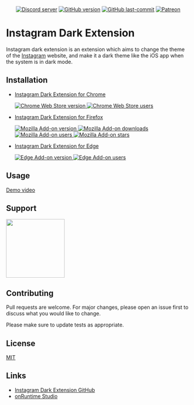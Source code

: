 <div align="center">
  <br />
  <p>
    <a href="https://discord.gg/PzRK74"><img src="https://discordapp.com/api/guilds/706902551647354920/embed.png" alt="Discord server" ></a>
<a href="https://github.com/onRuntime/instagram-dark-extension/releases/latest"><img src="https://img.shields.io/github/v/release/onRuntime/instagram-dark-extension" alt="GitHub version" /></a>
    <a href="https://github.com/onRuntime/instagram-dark-extension/releases/latest"><img src="https://img.shields.io/github/last-commit/onRuntime/instagram-dark-extension" alt="GitHub last-commit" /></a>
    <a href="https://www.patreon.com/onruntime"><img src="https://img.shields.io/badge/donate-patreon-F96854" alt="Patreon" /></a>
  </p>
</div>

# Instagram Dark Extension

Instagram dark extension is an extension which aims to change the theme of the [Instagram](https://instagram.com) website, and make it a dark theme like the iOS app when the system is in dark mode.

## Installation

* <a href="https://chrome.google.com/webstore/detail/instagram-dark-theme/hhpaefgagkcciebgfdmoljlebdmpfcfb">Instagram Dark Extension for Chrome 
	<p><img src="https://img.shields.io/chrome-web-store/v/hhpaefgagkcciebgfdmoljlebdmpfcfb" alt="Chrome Web Store version"> <img src="https://img.shields.io/chrome-web-store/users/hhpaefgagkcciebgfdmoljlebdmpfcfb" alt="Chrome Web Store users"></p></a>

* <a href="https://addons.mozilla.org/fr/firefox/addon/instagram-dark">Instagram Dark Extension for Firefox
	<p><img src="https://img.shields.io/amo/v/instagram-dark" alt="Mozilla Add-on version"> <img src="https://img.shields.io/amo/dw/instagram-dark" alt="Mozilla Add-on downloads"> <img src="https://img.shields.io/amo/users/instagram-dark" alt="Mozilla Add-on users"> <img src="https://img.shields.io/amo/stars/instagram-dark" alt="Mozilla Add-on stars"></p></a>

* <a href="https://microsoftedge.microsoft.com/addons/detail/instagram-dark-theme/dhpoocfaphdchlaabhnacbffnacpagoj">Instagram Dark Extension for Edge
	<p><img src="https://img.shields.io/badge/dynamic/json?label=edge%20add-on&prefix=v&query=%24.version&url=https%3A%2F%2Fmicrosoftedge.microsoft.com%2Faddons%2Fgetproductdetailsbycrxid%2Fdhpoocfaphdchlaabhnacbffnacpagoj" alt="Edge Add-on version"> <img src="https://img.shields.io/badge/dynamic/json?label=users&query=%24.activeInstallCount&url=https%3A%2F%2Fmicrosoftedge.microsoft.com%2Faddons%2Fgetproductdetailsbycrxid%2Fdhpoocfaphdchlaabhnacbffnacpagoj" alt="Edge Add-on users"></p></a>

## Usage

[Demo video](https://youtu.be/5rN5d45Rt7Y)

## Support

<a href="https://www.patreon.com/onruntime">
	<img src="https://c5.patreon.com/external/logo/become_a_patron_button@2x.png" width="160">
</a>

## Contributing
Pull requests are welcome. For major changes, please open an issue first to discuss what you would like to change.

Please make sure to update tests as appropriate.

## License
[MIT](LICENSE)

## Links

* [Instagram Dark Extension GitHub](https://github.com/onRuntime/instagram-dark-extension)
* [onRuntime Studio](https://onruntime.com)
